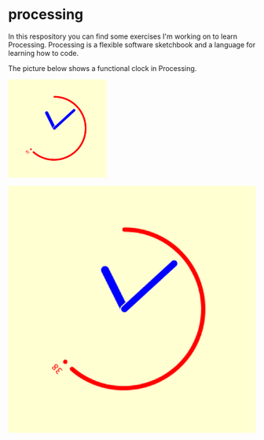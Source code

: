 # processing
In this respository you can find some exercises I'm working on to learn Processing.
Processing is a flexible software sketchbook and a language for learning how to code.

The picture below shows a functional clock in Processing. 

<img width="200" alt="VS" src="/sketch_210116b_RELOJ/screenshots/pic_00.png">

![clock in processing](/sketch_210116b_RELOJ/screenshots/pic_00.png)
